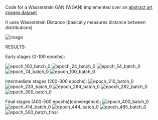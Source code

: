 Code for a Wasserstein GAN (WGAN) implemented over an [abstract art images dataset](https://www.kaggle.com/datasets/bryanb/abstract-art-gallery) 

It uses Wasserstein Distance (basically measures distance between distributions)

![image](https://github.com/user-attachments/assets/455a2008-17d5-4395-ab64-2fbde7d65322)


RESULTS:

Early stages (0-100 epochs):

![epoch_100_batch_0](https://github.com/user-attachments/assets/707f4fb5-179d-4c10-9d2d-e6bdbc5f1099)
![epoch_24_batch_0](https://github.com/user-attachments/assets/bba64e72-d276-417d-b243-d40a62f6cc7d)
![epoch_54_batch_0](https://github.com/user-attachments/assets/d4f57b20-7df3-4484-b35b-27183ce4b68b)
![epoch_74_batch_0](https://github.com/user-attachments/assets/f03b1cfd-bf30-42fd-96e8-faa920e3c228)
![epoch_100_batch_0](https://github.com/user-attachments/assets/2c3c5d43-06cc-4dea-889f-2102efa23bf8)


Intermediate stages (200-300 epochs):
![epoch_210_batch_0](https://github.com/user-attachments/assets/18f42df3-fd4b-4150-aac5-4764416fdc66)
![epoch_233_batch_0](https://github.com/user-attachments/assets/dbd148dd-f5dc-4b50-b9ec-4235c2c0aa26)
![epoch_264_batch_0](https://github.com/user-attachments/assets/598ac8d5-e561-468f-a20b-ee782c4ff463)
![epoch_282_batch_0](https://github.com/user-attachments/assets/6cfb22fe-bb9e-40a4-af00-005c83bc9c02)
![epoch_300_batch_0](https://github.com/user-attachments/assets/3961b005-a8d6-49ee-ab07-cfaa330d36d7)



Final stages (400-500 epochs)(convergence):
![epoch_400_batch_0](https://github.com/user-attachments/assets/c8d84186-dd50-4c10-997c-e6b31325b968)
![epoch_414_batch_0](https://github.com/user-attachments/assets/9c16071f-1809-4bf0-9441-a3568e08a885)
![epoch_444_batch_0](https://github.com/user-attachments/assets/0642308e-52e1-4079-bc02-eb258579b18e)
![epoch_485_batch_0](https://github.com/user-attachments/assets/a57c393e-f3dc-4a55-ac60-07adde23d13b)
![epoch_500_batch_final](https://github.com/user-attachments/assets/f9f279a3-72c4-44b5-87c8-9aa63984d9ec)




